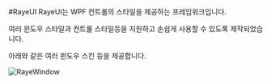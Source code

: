 #RayeUI
RayeUI는 WPF 컨트롤의 스타일을 제공하는 프레임워크입니다.

여러 윈도우 스타일과 컨트롤 스타일등을 지원하고 손쉽게 사용할 수 있도록 제작되었습니다.


아래와 같은 여러 윈도우 스킨 등을 제공합니다.

![RayeWindow](http://i.imgur.com/9PntuNz.png)
